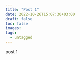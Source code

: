 ```yaml
---
title: "Post 1"
date: 2022-10-26T15:07:30+03:00
draft: false
toc: false
images:
tags:
  - untagged
---
```


post 1
